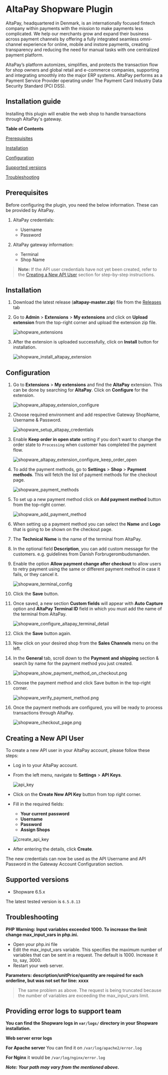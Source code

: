 # AltaPay Shopware Plugin

AltaPay, headquartered in Denmark, is an internationally focused fintech company within payments with the mission to make payments less complicated. We help our merchants grow and expand their business across payment channels by offering a fully integrated seamless omni-channel experience for online, mobile and instore payments, creating transparency and reducing the need for manual tasks with one centralized payment platform.

AltaPay’s platform automizes, simplifies, and protects the transaction flow for shop owners and global retail and e-commerce companies, supporting and integrating smoothly into the major ERP systems. AltaPay performs as a Payment Service Provider operating under The Payment Card Industry Data Security Standard (PCI DSS).

## Installation guide

Installing this plugin will enable the web shop to handle transactions through AltaPay's gateway.

**Table of Contents**

[Prerequisites](#prerequisites)

[Installation](#installation)

[Configuration](#configuration)

[Supported versions](#supported-versions)

[Troubleshooting](#troubleshooting)

## Prerequisites

Before configuring the plugin, you need the below information. These can
be provided by AltaPay.

1.  AltaPay credentials:
    -   Username
    -   Password

2.  AltaPay gateway information:
    -   Terminal
    -   Shop Name

> **Note:** If the API user credentials have not yet been created, refer to the [Creating a New API User](#creating-a-new-api-user) section for step-by-step instructions.

## Installation

1. Download the latest release (**altapay-master.zip**) file from the [Releases](https://github.com/AltaPay/plugin-shopware/releases) tab

2. Go to **Admin** > **Extensions** > **My extensions** and click on **Upload extension** from the top-right corner and upload the extension zip file.

   ![shopware_extensions](Docs/Installation/shopware_extensions.png)

3. After the extension is uploaded successfully, click on **Install** button for installation.

   ![shopware_install_altapay_extension](Docs/Installation/shopware_install_altapay_extension.png)

## Configuration

1. Go to **Extensions** > **My extensions** and find the **AltaPay** extension. This can be done by searching for **AltaPay**. Click on **Configure** for the extension.

   ![shopware_altapay_extension_configure](Docs/Configuration/shopware_altapay_extension_configure.png)

2. Choose required environment and add respective Gateway ShopName, Username & Password.

   ![shopware_setup_altapay_credentials](Docs/Configuration/shopware_setup_altapay_credentials.png)

3. Enable **Keep order in open state** setting if you don't want to change the order state to `Processing` when customer has completed the payment flow.

   ![shopware_altapay_extension_configure_keep_order_open](Docs/Configuration/shopware_altapay_extension_configure_keep_order_open.png)

4. To add the payment methods, go to **Settings** > **Shop** > **Payment methods**. This will fetch the list of payment methods for the checkout page.

   ![shopware_payment_methods](Docs/Configuration/shopware_payment_methods.png)

5. To set up a new payment method click on **Add payment method** button from the top-right corner.

   ![shopware_add_payment_method](Docs/Configuration/shopware_add_payment_method.png)

6. When setting up a payment method you can select the **Name** and **Logo** that is going to be shown on the checkout page.
 
7. The **Technical Name** is the name of the terminal from AltaPay. 

8. In the optional field **Description**, you can add custom message for the customers. e.g. guidelines from Danish Forbrugerombudsmanden.

9. Enable the option **Allow payment change after checkout** to allow users to retry payment using the same or different payment method in case it fails, or they cancel it.

   ![shopware_terminal_config](Docs/Configuration/shopware_terminal_config.png)

10. Click the **Save** button.

11. Once saved, a new section **Custom fields** will appear with **Auto Capture** option and **AltaPay Terminal ID** field in which you must add the name of the terminal from AltaPay.  

    ![shopware_configure_altapay_terminal_detail](Docs/Configuration/shopware_configure_altapay_terminal_detail.png)

12. Click the **Save** button again.

13. Now click on your desired shop from the **Sales Channels** menu on the left.
 
14. In the **General** tab, scroll down to the **Payment and shipping** section & search by name for the payment method you just created.

    ![shopware_show_payment_method_on_checkout.png](Docs/Configuration/shopware_show_payment_method_on_checkout.png)

15. Choose the payment method and click Save button in the top-right corner.

    ![shopware_verify_payment_method.png](Docs/Configuration/shopware_verify_payment_method.png)

16. Once the payment methods are configured, you will be ready to process transactions through AltaPay.

    ![shopware_checkout_page.png](Docs/Configuration/shopware_checkout_page.png)

## Creating a New API User

To create a new API user in your AltaPay account, please follow these steps:

- Log in to your AltaPay account.
- From the left menu, navigate to **Settings** > **API Keys**.

    ![api_key](Docs/API/api_keys.png)
    
- Click on the **Create New API Key** button from top right corner.
- Fill in the required fields:
    - **Your current password**  
    - **Username**  
    - **Password**  
    - **Assign Shops**
    
    ![create_api_key](Docs/API/create_api_key.png)
- After entering the details, click **Create**.

The new credentials can now be used as the API Username and API Password in the Gateway Account Configuration section.

## Supported versions
- Shopware 6.5.x

The latest tested version is `6.5.8.13`

## Troubleshooting

**PHP Warning: Input variables exceeded 1000. To increase the limit change max_input_vars in php.ini.**

- Open your php.ini file
- Edit the max_input_vars variable. This specifies the maximum number of variables that can be sent in a request. The default is 1000. Increase it to, say, 3000.
- Restart your web server.

**Parameters: description/unitPrice/quantity are required for each orderline, but was not set for line: xxxx**
> The same problem as above. The request is being truncated because the number of variables are exceeding the max_input_vars limit.


## Providing error logs to support team

**You can find the Shopware logs in `var/logs/` directory in your Shopware installation.**

**Web server error logs**

**For Apache server** You can find it on `/var/log/apache2/error.log`

**For Nginx** it would be `/var/log/nginx/error.log`

**_Note: Your path may vary from the mentioned above._**